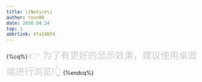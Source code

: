 ```yaml
---
title: \[Notice\]
author: rovo98
date: 2018.04.24
top: 1
abbrlink: 4fa140f4
---
```


{%cq%}
<font size="5px" color="#ccc"> 👉 为了有更好的显示效果，建议使用桌面端进行浏览!👆</font>
{%endcq%}
